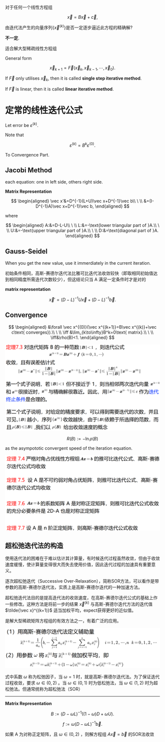 对于任何一个线性方程组

$$
\vec x=B\vec x+\vec c,
$$

由迭代法产生的向量序列$\{\vec x^{(k)}\}$是否一定逐步逼近此方程的精确解?

**不一定**.

适合解大型稀疏线性方程组

General form

$$
\vec x_{k+1}=\vec F(\vec x_k,\vec x_{k-1},\cdots,\vec x_0).
$$

If $\vec F$ only utilises $\vec x_k$, then it is called **single step iterative method**.

If $\vec F$ is linear, then it is called **linear iterative method**.



# 定常的线性迭代公式

Let error be $\varepsilon^{(k)}$.

Note that 

$$
\varepsilon^{(k)}=B^k\varepsilon^{(0)}.
$$

To Convergence Part.


## Jacobi Method

each equation: one in left side, others right side.

**Matrix Representation**

$$
\begin{aligned}
\vec x'&=D^{-1}(L+U)\vec x+D^{-1}\vec b\\
\ \\
&=(I-D^{-1}A)\vec x+D^{-1}\vec b,
\end{aligned}
$$

where

$$
\begin{aligned}
A:&=D-L-U\\
\ \\
L:&=-\text{lower triangular part of }A.\\
\ \\
U:&=-\text{upper triangular part of }A.\\
\ \\
D:&=\text{diagonal part of }A.
\end{aligned}
$$

## Gauss-Seidel

When you get the new value, use it immerdiately in the current iteration.

初始条件相同，高斯-赛德尔迭代法比雅可比迭代法收敛较快（即取相同初始值达到相同精度所需迭代次数较少），但这结论只当 A 满足一定条件时才是对的

**matrix representation**

$$
\vec x'=(D-L)^{-1}U\vec x+(D-L)^{-1}\vec b.
$$

## Convergence

$$
\begin{aligned}
&\forall \vec x^{(0)}(\vec x^{(k+1)}=B\vec x^{(k)}+\vec c\text{ converges}).\\
\ \\
\iff
&\lim_{k\to\infty}B^k=0\text{ matrix}.\\
\ \\
\iff&\rho(B)<1.
\end{aligned}
$$

![1716264752943](image/solve_linear_equation_iteratively/1716264752943.png)

$$
R(B):=-\ln\rho(B)
$$

as the asympototic convergent speed of the iteration equation.

![1716265337965](image/solve_linear_equation_iteratively/1716265337965.png)

## 超松弛迭代法的构造

使用迭代法的困难在于难以估计其计算量，有时候迭代过程虽然收敛，但由于收敛速度缓慢，使计算量变得很大而失去使用价值，因此迭代过程的加速具有重要意义。

逐次超松弛迭代（Successive Over-Relaxation），简称SOR方法，可以看作是带参数的高斯-赛德尔迭代法，实质上是高斯-赛德尔迭代的一种加速方法。

超松弛迭代法目的是提高迭代法的收敛速度，在高斯-赛德尔迭代公式的基础上作一些修改。这种方法是将前一步的结果 $\vec x^{(k)}$ 与高斯-赛德尔迭代方法的迭代值 $\tilde{\vec x}^{(k+1)}$ 适当加权平均，expect获得更好的近似值。

是解大型稀疏矩阵方程组的有效方法之一，有着广泛的应用。

![1716265679220](image/solve_linear_equation_iteratively/1716265679220.png)

式中系数 $\omega$ 称为松弛因子，当 $\omega=1$ 时，就是高斯-赛德尔迭代法。为了保证迭代过程收敛，要求 $\omega\in(0,2)$ 。当 $\omega\in(0,1)$ 时为低松弛法，当 $\omega\in(1,2)$ 时为超松弛法。但通常统称为超松弛法（SOR）

---

**Matrix Representation**

$$
B:=(D-\omega L)^{-1}((1-\omega)D+\omega U).
$$

$$
f:=\omega(D-\omega L)^{-1}\vec b.
$$

如果 A 为对称正定矩阵，且 $\omega\in(0,2)$ ，则解方程组 $A\vec x=\vec b$ 的SOR法收敛
